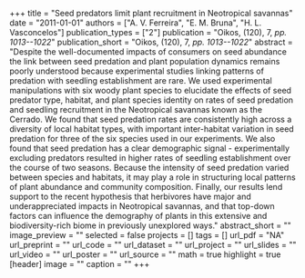 +++
title = "Seed predators limit plant recruitment in Neotropical savannas"
date = "2011-01-01"
authors = ["A. V. Ferreira", "E. M. Bruna", "H. L. Vasconcelos"]
publication_types = ["2"]
publication = "Oikos, (120), 7, _pp. 1013--1022_"
publication_short = "Oikos, (120), 7, _pp. 1013--1022_"
abstract = "Despite the well-documented impacts of consumers on seed abundance the link between seed predation and plant population dynamics remains poorly understood because experimental studies linking patterns of predation with seedling establishment are rare. We used experimental manipulations with six woody plant species to elucidate the effects of seed predator type, habitat, and plant species identity on rates of seed predation and seedling recruitment in the Neotropical savannas known as the Cerrado. We found that seed predation rates are consistently high across a diversity of local habitat types, with important inter-habitat variation in seed predation for three of the six species used in our experiments. We also found that seed predation has a clear demographic signal - experimentally excluding predators resulted in higher rates of seedling establishment over the course of two seasons. Because the intensity of seed predation varied between species and habitats, it may play a role in structuring local patterns of plant abundance and community composition. Finally, our results lend support to the recent hypothesis that herbivores have major and underappreciated impacts in Neotropical savannas, and that top-down factors can influence the demography of plants in this extensive and biodiversity-rich biome in previously unexplored ways."
abstract_short = ""
image_preview = ""
selected = false
projects = []
tags = []
url_pdf = "NA"
url_preprint = ""
url_code = ""
url_dataset = ""
url_project = ""
url_slides = ""
url_video = ""
url_poster = ""
url_source = ""
math = true
highlight = true
[header]
image = ""
caption = ""
+++
